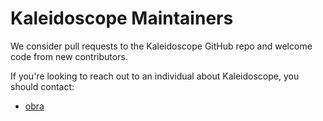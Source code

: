 <!-- -*- mode: markdown; fill-column: 8192 -*- -->

# Kaleidoscope Maintainers

We consider pull requests to the Kaleidoscope GitHub repo and welcome code from new contributors. 

If you're looking to reach out to an individual about Kaleidoscope, you should contact:

- [obra](https://github.com/obra)
